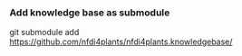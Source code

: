 

### Add knowledge base as submodule


git submodule add https://github.com/nfdi4plants/nfdi4plants.knowledgebase/